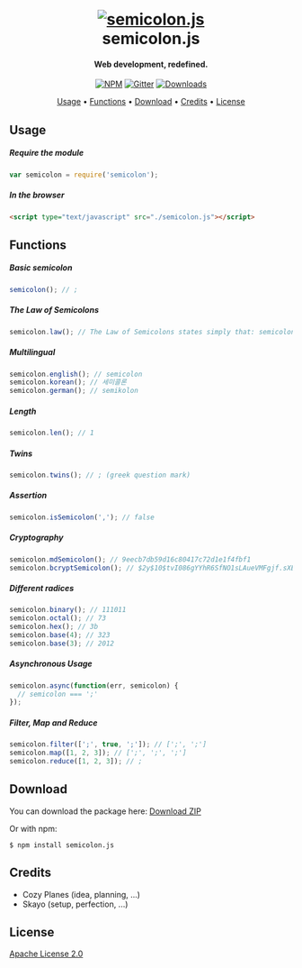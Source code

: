 <h1 align="center">
  <br>
  <a href="http://semicolonjs.com"><img src="https://raw.githubusercontent.com/semicolon-package/semicolon.js/master/logo.png" alt="semicolon.js"></a>
  <br>
  semicolon.js
  <br>
</h1>

<h4 align="center">Web development, redefined.</h4>

<p align="center">
  <a href="https://npmjs.com/package/semicolon.js"><img src="https://badge.fury.io/js/semicolon.js.svg" alt="NPM"></a>
  <a href="https://gitter.im/devBanner/Lobby"><img src="http://badges.gitter.im/devBanner/Lobby.svg" alt="Gitter"></a>
  <a href="https://npmjs.com/package/semicolon.js"><img src="https://img.shields.io/npm/dt/semicolon.js.svg" alt="Downloads" ></a>
</p>

<p align="center">
  <a href="#usage">Usage</a> •
  <a href="#functions">Functions</a> •
  <a href="#download">Download</a> •
  <a href="#credits">Credits</a> •
  <a href="#license">License</a>
</p>


## Usage

##### Require the module
```javascript
var semicolon = require('semicolon');
```

##### In the browser
```html
<script type="text/javascript" src="./semicolon.js"></script>
```


## Functions


##### Basic semicolon
```javascript
semicolon(); // ;
```

##### The Law of Semicolons
```javascript
semicolon.law(); // The Law of Semicolons states simply that: semicolons makes you chilled all the time.
```

##### Multilingual
```javascript
semicolon.english(); // semicolon
semicolon.korean(); // 세미콜론
semicolon.german(); // semikolon
```

##### Length
```javascript
semicolon.len(); // 1
```

##### Twins
```javascript
semicolon.twins(); // ; (greek question mark)
```

##### Assertion
```javascript
semicolon.isSemicolon(','); // false
```

##### Cryptography
```javascript
semicolon.mdSemicolon(); // 9eecb7db59d16c80417c72d1e1f4fbf1
semicolon.bcryptSemicolon(); // $2y$10$tvI086gYYhR6SfNO1sLAueVMFgjf.sXEcLJaDOpRjxJ2Z3FIpsqIu
```

##### Different radices
```javascript
semicolon.binary(); // 111011
semicolon.octal(); // 73
semicolon.hex(); // 3b
semicolon.base(4); // 323
semicolon.base(3); // 2012
```

##### Asynchronous Usage
```javascript
semicolon.async(function(err, semicolon) {
  // semicolon === ';'
});
```

##### Filter, Map and Reduce
```javascript
semicolon.filter([';', true, ';']); // [';', ';']
semicolon.map([1, 2, 3]); // [';', ';', ';']
semicolon.reduce([1, 2, 3]); // ;
```


## Download

You can download the package here: [Download ZIP](<https://github.com/semicolon-package/semicolon.js/archive/master.zip>)

Or with npm:
```shell
$ npm install semicolon.js
```

## Credits

- Cozy Planes (idea, planning, ...)
- Skayo (setup, perfection, ...)


## License

[Apache License 2.0](https://github.com/semicolon-package/semicolon.js/blob/master/LICENSE)


